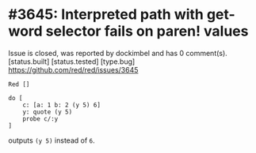 
#3645: Interpreted path with get-word selector fails on paren! values
================================================================================
Issue is closed, was reported by dockimbel and has 0 comment(s).
[status.built] [status.tested] [type.bug]
<https://github.com/red/red/issues/3645>

```
Red []

do [
    c: [a: 1 b: 2 (y 5) 6]
    y: quote (y 5)
    probe c/:y
]
```
outputs `(y 5)` instead of `6`.


